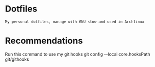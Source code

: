 
# Dotfiles
	My personal dotfiles, manage with GNU stow and used in Archlinux


# Recommendations

Run this command to use my git hooks
	git config --local core.hooksPath git/githooks
